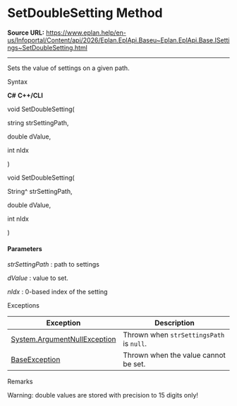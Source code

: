 # SetDoubleSetting Method

**Source URL:** https://www.eplan.help/en-us/Infoportal/Content/api/2026/Eplan.EplApi.Baseu~Eplan.EplApi.Base.ISettings~SetDoubleSetting.html

---

Sets the value of settings on a given path.

Syntax

**C#**
**C++/CLI**


void SetDoubleSetting( 

   string strSettingPath,

   double dValue,

   int nIdx

)

void SetDoubleSetting( 

   String^ strSettingPath,

   double dValue,

   int nIdx

)


#### Parameters

*strSettingPath*
:   path to settings

*dValue*
:   value to set.

*nIdx*
:   0-based index of the setting

Exceptions

| Exception | Description |
| --- | --- |
| [System.ArgumentNullException](#) | Thrown when `strSettingsPath` is `null`. |
| [BaseException](Eplan.EplApi.Baseu~Eplan.EplApi.Base.BaseException.html) | Thrown when the value cannot be set. |

Remarks

Warning: double values are stored with precision to 15 digits only!
